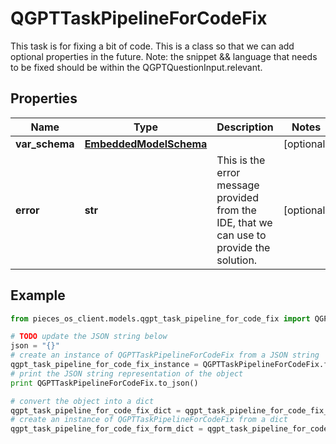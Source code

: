 # QGPTTaskPipelineForCodeFix

This task is for fixing a bit of code.  This is a class so that we can add optional properties in the future.  Note: the snippet && language that needs to be fixed should be within the QGPTQuestionInput.relevant.

## Properties

Name | Type | Description | Notes
------------ | ------------- | ------------- | -------------
**var_schema** | [**EmbeddedModelSchema**](EmbeddedModelSchema) |  | [optional] 
**error** | **str** | This is the error message provided from the IDE, that we can use to provide the solution. | [optional] 

## Example

```python
from pieces_os_client.models.qgpt_task_pipeline_for_code_fix import QGPTTaskPipelineForCodeFix

# TODO update the JSON string below
json = "{}"
# create an instance of QGPTTaskPipelineForCodeFix from a JSON string
qgpt_task_pipeline_for_code_fix_instance = QGPTTaskPipelineForCodeFix.from_json(json)
# print the JSON string representation of the object
print QGPTTaskPipelineForCodeFix.to_json()

# convert the object into a dict
qgpt_task_pipeline_for_code_fix_dict = qgpt_task_pipeline_for_code_fix_instance.to_dict()
# create an instance of QGPTTaskPipelineForCodeFix from a dict
qgpt_task_pipeline_for_code_fix_form_dict = qgpt_task_pipeline_for_code_fix.from_dict(qgpt_task_pipeline_for_code_fix_dict)
```




